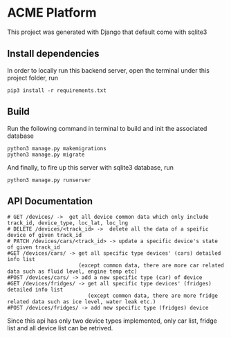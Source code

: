 # ACME Platform

This project was generated with Django that default come with sqlite3

## Install dependencies

In order to locally run this backend server, open the terminal under this project folder, run 
```
pip3 install -r requirements.txt
```

## Build
Run the following command in terminal to build and init the associated database
```
python3 manage.py makemigrations
python3 manage.py migrate
```

And finally, to fire up this server with sqlite3 database, run 
```
python3 manage.py runserver
```

## API Documentation
```
# GET /devices/ ->  get all device common data which only include track_id, device_type, loc_lat, loc_lng
# DELETE /devices/<track_id> ->  delete all the data of a speific device of given track_id
# PATCH /devices/cars/<track_id> -> update a specific device's state of given track_id
#GET /devices/cars/ -> get all specific type devices' (cars) detailed info list 
                       (except common data, there are more car related data such as fluid level, engine temp etc)
#POST /devices/cars/ -> add a new specific type (car) of device 
#GET /devices/fridges/ -> get all specific type devices' (fridges) detailed info list
                          (except common data, there are more fridge related data such as ice level, water leak etc.)
#POST /devices/fridges/ -> add new specific type (fridges) device 
```
Since this api has only two device types implemented, only car list, fridge list and all device list can be retrived. 

